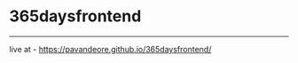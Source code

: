 # 365daysfrontend
-------------------------

live at -  https://pavandeore.github.io/365daysfrontend/